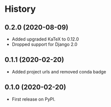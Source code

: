 # History

## 0.2.0 (2020-08-09)

- Added upgraded KaTeX to 0.12.0
- Dropped support for Django 2.0

## 0.1.1 (2020-02-20)

- Added project urls and removed conda badge

## 0.1.0 (2020-02-20)

- First release on PyPI.
